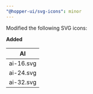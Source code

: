```yaml
---
"@hopper-ui/svg-icons": minor
---
```


Modified the following SVG icons:

**Added**

| AI                                  |
| ----------------------------------- |
| ai-16.svg                           |
| ai-24.svg                           |
| ai-32.svg                           |
